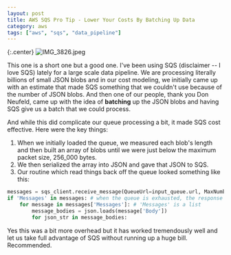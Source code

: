 ```yaml
---
layout: post
title: AWS SQS Pro Tip - Lower Your Costs By Batching Up Data
category: aws
tags: ["aws", "sqs", "data_pipeline"]
---
```

{:.center}
![IMG_3826.jpeg](/blog/assets/IMG_3826.jpeg)


This one is a short one but a good one.  I've been using SQS (disclaimer -- I love SQS) lately for a large scale data pipeline.  We are processing literally billions of small JSON blobs and in our cost modeling, we initially came up with an estimate that made SQS something that we couldn't use because of the number of JSON blobs.  And then one of our people, thank you Don Neufeld, came up with the idea of **batching** up the JSON blobs and having SQS give us a batch that we could process.

And while this did complicate our queue processing a bit, it made SQS cost effective.  Here were the key things:

1. When we initially loaded the queue, we measured each blob's length and then built an array of blobs until we were just below the maximum packet size, 256_000 bytes.
2. We then serialized the array into JSON and gave that JSON to SQS.
3. Our routine which read things back off the queue looked something like this:

```python
messages = sqs_client.receive_message(QueueUrl=input_queue.url, MaxNumberOfMessages=MAX_QUEUE_MESSAGES)
if 'Messages' in messages: # when the queue is exhausted, the response dict contains no 'Messages' key
    for message in messages['Messages']: # 'Messages' is a list
        message_bodies = json.loads(message['Body'])
        for json_str in message_bodies:
```

Yes this was a bit more overhead but it has worked tremendously well and let us take full advantage of SQS without running up a huge bill.  Recommended.